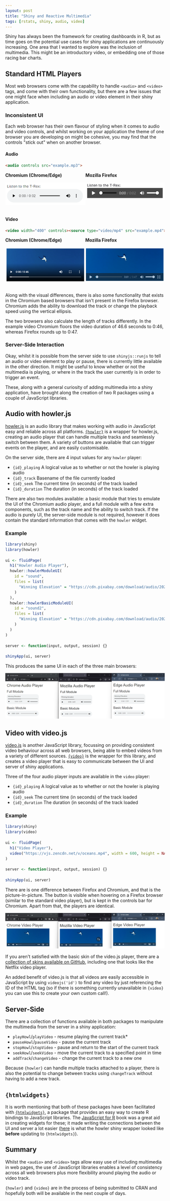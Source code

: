 ```yaml
---
layout: post
title: "Shiny and Reactive Multimedia"
tags: [rstats, shiny, audio, video]
---
```


Shiny has always been the framework for creating dashboards in R, but as time goes on the potential use cases for shiny applications are continuously increasing. One area that I wanted to explore was the inclusion of multimedia. This might be an introductory video, or embedding one of those racing bar charts.

## Standard HTML Players

Most web browsers come with the capability to handle `<audio>` and `<video>` tags, and come with their own functionality, but there are a few issues that one might face when including an audio or video element in their shiny application.

### Inconsistent UI

Each web browser has their own flavour of styling when it comes to audio and video controls, and whilst working on your application the theme of one browser you are developing on might be cohesive, you may find that the controls "stick out" when on another browser.

#### Audio

```html
<audio controls src="example.mp3">
```

<section style="display: flex; justify-content: space-around; font-weight: 700;">
<div>
<div>
Chromium (Chrome/Edge)
</div>

![UI of an audio tag on Chromium web browser](/assets/img/blog/shiny-multimedia/chrome-audio.png)

</div>
<div>
<div>
Mozilla Firefox
</div>

![UI of an audio tag on Mozilla Firefox web browser](/assets/img/blog/shiny-multimedia/mozilla-audio.png)

</div>
</section>

#### Video

```html
<video width="400" controls><source type="video/mp4" src="example.mp4"></video>
```

<section style="display: flex; justify-content: space-around; font-weight: 700;">

<div>
<div>
Chromium (Chrome/Edge)
</div>

![UI of a video tag on Chromium web browser](/assets/img/blog/shiny-multimedia/chrome-video.png)

</div>
<div>
<div>
Mozilla Firefox
</div>

![UI of a video tag on Mozilla Firefox web browser](/assets/img/blog/shiny-multimedia/mozilla-video.png)

</div>
</section>

Along with the visual differences, there is also some functionality that exists in the Chromium based browsers that isn't present in the Firefox browser. Chromium adds the ability to download the track or change the playback speed using the vertical ellipsis.

The two browsers also calculate the length of tracks differently. In the example video Chromium floors the video duration of 46.6 seconds to 0:46, whereas Firefox rounds up to 0:47.

### Server-Side Interaction

Okay, whilst it is possible from the server side to use `shinyjs::runjs` to tell an audio or video element to play or pause, there is currently little available in the other direction. It might be useful to know whether or not the multimedia is playing, or where in the track the user currently is in order to trigger an event.

These, along with a general curiosity of adding multimedia into a shiny application, have brought along the creation of two R packages using a couple of JavaScript libraries.

## Audio with howler.js

[howler.js](https://howlerjs.com/) is an audio library that makes working with audio in JavaScript easy and reliable across all platforms. [`{howler}`](https://github.com/ashbaldry/howler) is a wrapper for howler.js, creating an audio player that can handle multiple tracks and seamlessly switch between them. A variety of buttons are available that can trigger events on the player, and are easily customisable.

On the server side, there are 4 input values for any `howler` player:

- `{id}_playing` A logical value as to whether or not the howler is playing audio
- `{id}_track` Basename of the file currently loaded
- `{id}_seek` The current time (in seconds) of the track loaded
- `{id}_duration` The duration (in seconds) of the track loaded

There are also two modules available: a basic module that tries to emulate the UI of the Chromium audio player, and a full module with a few extra components, such as the track name and the ability to switch track. If the audio is purely UI, the server-side module is not required, however it does contain the standard information that comes with the `howler` widget.

### Example

```r
library(shiny)
library(howler)

ui <- fluidPage(
  h1("Howler Audio Player"),
  howler::howlerModuleUI(
    id = "sound",
    files = list(
      "Winning Elevation" = "https://cdn.pixabay.com/download/audio/2022/05/16/audio_db6591201e.mp3"
    )
  ),
  howler::howlerBasicModuleUI(
    id = "sound2",
    files = list(
      "Winning Elevation" = "https://cdn.pixabay.com/download/audio/2022/05/16/audio_db6591201e.mp3"
    )
  )
)

server <- function(input, output, session) {}

shinyApp(ui, server)
```

This produces the same UI in each of the three main browsers:

![UI of howler modules in Chrome, Firefox and Edge, all 3 players have identical UI](/assets/img/blog/shiny-multimedia/howler-comparison.png)

## Video with video.js

[video.js](https://videojs.com/) is another JavaScript library, focussing on providing consistent video behaviour across all web browsers, being able to embed videos from a variety of different sources. [`{video}`](https://github.com/ashbaldry/video) is the wrapper for this library, and creates a video player that is easy to communicate between the UI and server of shiny applications.

Three of the four audio player inputs are available in the `video` player:

- `{id}_playing` A logical value as to whether or not the howler is playing audio
- `{id}_seek` The current time (in seconds) of the track loaded
- `{id}_duration` The duration (in seconds) of the track loaded

### Example

```r
library(shiny)
library(video)

ui <- fluidPage(
  h1("Video Player"),
  video("https://vjs.zencdn.net/v/oceans.mp4", width = 600, height = NA)
)

server <- function(input, output, session) {}

shinyApp(ui, server)
```

There are is one difference between Firefox and Chromium, and that is the picture-in-picture. The button is visible when hovering on a Firefox browser (similar to the standard video player), but is kept in the controls bar for Chromium. Apart from that, the players are identical.

![UI of video.js players in Chrome, Mozilla and Edge, all 3 players have similar UI](/assets/img/blog/shiny-multimedia/video-comparison.png)

If you aren't satisfied with the basic skin of the video.js player, there are a [collection of skins available on GitHub](https://github.com/videojs/video.js/wiki/Skins), including one that looks like the Netflix video player.

An added benefit of video.js is that all videos are easily accessible in JavaScript by using `videojs('id')` to find any video by just referencing the ID of the HTML tag (so if there is something currently unavailable in `{video}` you can use this to create your own custom call!).

## Server-Side

There are a collection of functions available in both packages to manipulate the multimedia from the server in a shiny application:

- `playHowl`/`playVideo` - resume playing the current track*
- `pauseHowl`/`pauseVideo` - pause the current track
- `stopHowl`/`stopVideo` - pause and return to the start of the current track
- `seekHowl`/`seekVideo` - move the current track to a specified point in time
- `addTrack`/`changeVideo` - change the current track to a new one

Because `{howler}` can handle multiple tracks attached to a player, there is also the potential to change between tracks using `changeTrack` without having to add a new track. 

## `{htmlwidgets}`

It is worth mentioning that both of these packages have been facilitated with [`{htmlwidgets}`](https://github.com/ramnathv/htmlwidgets), a package that provides an easy way to create R bindings to JavaScript libraries. The [JavaScript for R](https://book.javascript-for-r.com/) book was a great aid in creating widgets for these; it made writing the connections between the UI and server a lot easier ([here](https://github.com/ashbaldry/howler/blob/af886b2d08fb9dd039dd26e0adc2acd6c7175452/inst/srcjs/howler.shiny.js) is what the howler shiny wrapper looked like **before** updating to `{htmlwidgets}`).

## Summary

Whilst the `<audio>` and `<video>` tags allow easy use of including multimedia in web pages, the use of JavaScript libraries enables a level of consistency across all web browsers plus more flexibility around playing the audio or video track.

`{howler}` and `{video}` are in the process of being submitted to CRAN and hopefully both will be available in the next couple of days.
